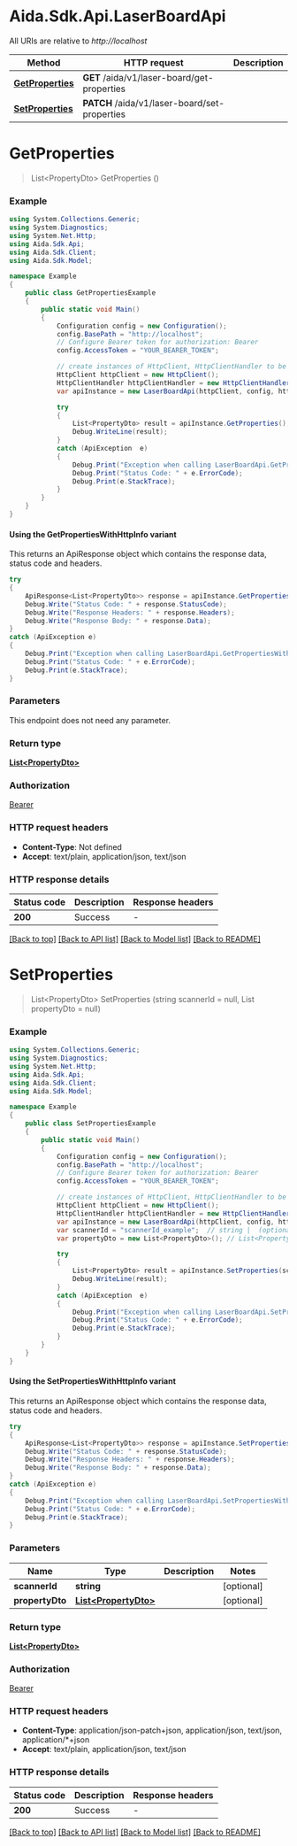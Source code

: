 # Aida.Sdk.Api.LaserBoardApi

All URIs are relative to *http://localhost*

| Method | HTTP request | Description |
|--------|--------------|-------------|
| [**GetProperties**](LaserBoardApi.md#getproperties) | **GET** /aida/v1/laser-board/get-properties |  |
| [**SetProperties**](LaserBoardApi.md#setproperties) | **PATCH** /aida/v1/laser-board/set-properties |  |

<a id="getproperties"></a>
# **GetProperties**
> List&lt;PropertyDto&gt; GetProperties ()



### Example
```csharp
using System.Collections.Generic;
using System.Diagnostics;
using System.Net.Http;
using Aida.Sdk.Api;
using Aida.Sdk.Client;
using Aida.Sdk.Model;

namespace Example
{
    public class GetPropertiesExample
    {
        public static void Main()
        {
            Configuration config = new Configuration();
            config.BasePath = "http://localhost";
            // Configure Bearer token for authorization: Bearer
            config.AccessToken = "YOUR_BEARER_TOKEN";

            // create instances of HttpClient, HttpClientHandler to be reused later with different Api classes
            HttpClient httpClient = new HttpClient();
            HttpClientHandler httpClientHandler = new HttpClientHandler();
            var apiInstance = new LaserBoardApi(httpClient, config, httpClientHandler);

            try
            {
                List<PropertyDto> result = apiInstance.GetProperties();
                Debug.WriteLine(result);
            }
            catch (ApiException  e)
            {
                Debug.Print("Exception when calling LaserBoardApi.GetProperties: " + e.Message);
                Debug.Print("Status Code: " + e.ErrorCode);
                Debug.Print(e.StackTrace);
            }
        }
    }
}
```

#### Using the GetPropertiesWithHttpInfo variant
This returns an ApiResponse object which contains the response data, status code and headers.

```csharp
try
{
    ApiResponse<List<PropertyDto>> response = apiInstance.GetPropertiesWithHttpInfo();
    Debug.Write("Status Code: " + response.StatusCode);
    Debug.Write("Response Headers: " + response.Headers);
    Debug.Write("Response Body: " + response.Data);
}
catch (ApiException e)
{
    Debug.Print("Exception when calling LaserBoardApi.GetPropertiesWithHttpInfo: " + e.Message);
    Debug.Print("Status Code: " + e.ErrorCode);
    Debug.Print(e.StackTrace);
}
```

### Parameters
This endpoint does not need any parameter.
### Return type

[**List&lt;PropertyDto&gt;**](PropertyDto.md)

### Authorization

[Bearer](../README.md#Bearer)

### HTTP request headers

 - **Content-Type**: Not defined
 - **Accept**: text/plain, application/json, text/json


### HTTP response details
| Status code | Description | Response headers |
|-------------|-------------|------------------|
| **200** | Success |  -  |

[[Back to top]](#) [[Back to API list]](../README.md#documentation-for-api-endpoints) [[Back to Model list]](../README.md#documentation-for-models) [[Back to README]](../README.md)

<a id="setproperties"></a>
# **SetProperties**
> List&lt;PropertyDto&gt; SetProperties (string scannerId = null, List<PropertyDto> propertyDto = null)



### Example
```csharp
using System.Collections.Generic;
using System.Diagnostics;
using System.Net.Http;
using Aida.Sdk.Api;
using Aida.Sdk.Client;
using Aida.Sdk.Model;

namespace Example
{
    public class SetPropertiesExample
    {
        public static void Main()
        {
            Configuration config = new Configuration();
            config.BasePath = "http://localhost";
            // Configure Bearer token for authorization: Bearer
            config.AccessToken = "YOUR_BEARER_TOKEN";

            // create instances of HttpClient, HttpClientHandler to be reused later with different Api classes
            HttpClient httpClient = new HttpClient();
            HttpClientHandler httpClientHandler = new HttpClientHandler();
            var apiInstance = new LaserBoardApi(httpClient, config, httpClientHandler);
            var scannerId = "scannerId_example";  // string |  (optional) 
            var propertyDto = new List<PropertyDto>(); // List<PropertyDto> |  (optional) 

            try
            {
                List<PropertyDto> result = apiInstance.SetProperties(scannerId, propertyDto);
                Debug.WriteLine(result);
            }
            catch (ApiException  e)
            {
                Debug.Print("Exception when calling LaserBoardApi.SetProperties: " + e.Message);
                Debug.Print("Status Code: " + e.ErrorCode);
                Debug.Print(e.StackTrace);
            }
        }
    }
}
```

#### Using the SetPropertiesWithHttpInfo variant
This returns an ApiResponse object which contains the response data, status code and headers.

```csharp
try
{
    ApiResponse<List<PropertyDto>> response = apiInstance.SetPropertiesWithHttpInfo(scannerId, propertyDto);
    Debug.Write("Status Code: " + response.StatusCode);
    Debug.Write("Response Headers: " + response.Headers);
    Debug.Write("Response Body: " + response.Data);
}
catch (ApiException e)
{
    Debug.Print("Exception when calling LaserBoardApi.SetPropertiesWithHttpInfo: " + e.Message);
    Debug.Print("Status Code: " + e.ErrorCode);
    Debug.Print(e.StackTrace);
}
```

### Parameters

| Name | Type | Description | Notes |
|------|------|-------------|-------|
| **scannerId** | **string** |  | [optional]  |
| **propertyDto** | [**List&lt;PropertyDto&gt;**](PropertyDto.md) |  | [optional]  |

### Return type

[**List&lt;PropertyDto&gt;**](PropertyDto.md)

### Authorization

[Bearer](../README.md#Bearer)

### HTTP request headers

 - **Content-Type**: application/json-patch+json, application/json, text/json, application/*+json
 - **Accept**: text/plain, application/json, text/json


### HTTP response details
| Status code | Description | Response headers |
|-------------|-------------|------------------|
| **200** | Success |  -  |

[[Back to top]](#) [[Back to API list]](../README.md#documentation-for-api-endpoints) [[Back to Model list]](../README.md#documentation-for-models) [[Back to README]](../README.md)

